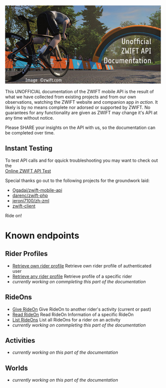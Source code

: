 ![cover image](https://github.com/strukturunion-mmw/zwift-api-documentation/blob/main/coverimage.jpg)

This UNOFFICIAL documentation of the ZWIFT mobile API is the result of what we have collected from existing projects and from our own observations, watching the ZWIFT website and companion app *in action*. It likely is by no means complete nor adorsed or supported by ZWIFT. No guarantees for any functionality are given as ZWIFT may change it's API at any time without notice.  

Please SHARE your insights on the API with us, so the documentation can be completed over time.  

## Instant Testing
To test API calls and for qquick troubleshooting you may want to check out the <br>
[Online ZWIFT API Test](https://zwiftapi.strukturunion.de)

Special thanks go out to the following projects for the groundwork laid:  
- [Ogadai/zwift-mobile-api](https://github.com/Ogadai/zwift-mobile-api)
- [darenc/zwift-php](https://github.com/darenc/zwift-php)
- [jeroni7100/zh-zml](https://github.com/jeroni7100/zh-zml)
- [zwift-client](https://pypi.org/project/zwift-client/)

Ride on!

# Known endpoints

## Rider Profiles
- [Retrieve own rider profile](https://github.com/strukturunion-mmw/zwift-api-documentation/blob/main/riderProfiles/read_my_profile.md) Retrieve own rider profile of authenticated user
- [Retrieve any rider profile](https://github.com/strukturunion-mmw/zwift-api-documentation/blob/main/riderProfiles/read_rider_profile.md) Retrieve profile of a specific rider
- *currently working on commpleting this part of the documentation*

## RideOns
- [Give RideOn](https://github.com/strukturunion-mmw/zwift-api-documentation/blob/main/rideOns/give_rideOn.md) Give RideOn to another rider's activity (current or past)
- [Read RideOn](https://github.com/strukturunion-mmw/zwift-api-documentation/blob/main/rideOns/read_rideOn.md) Read RideOn Information of a specific RideOn
- [List RideOns](https://github.com/strukturunion-mmw/zwift-api-documentation/blob/main/rideOns/list_rideOns.md) List all RideOns for a rider on an activity
- *currently working on commpleting this part of the documentation*

## Activities
- *currently working on this part of the documentation*

## Worlds
- *currently working on this part of the documentation*
